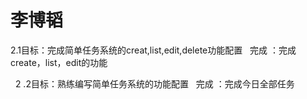 
# 李博韬
   2.1目标：完成简单任务系统的creat,list,edit,delete功能配置
   完成 ：完成create，list，edit的功能
   
   2 .2目标：熟练编写简单任务系统的功能配置
   完成 ：完成今日全部任务
